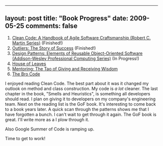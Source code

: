 
---
layout: post
title: "Book Progress"
date: 2009-05-25
comments: false
---


 1. [Clean Code: A Handbook of Agile Software Craftsmanship (Robert C. Martin Series)][1]  (Finished!) 
 2. [Outliers: The Story of Success][2]  (Finished!) 
 3. [Design Patterns: Elements of Reusable Object-Oriented Software (Addison-Wesley Professional Computing Series)][3]  (In Progress!) 
 4. [House of Leaves][4]  
 5. [Mentoring: The Tao of Giving and Receiving Wisdom][5]  
 6. [The Bro Code][6] 

I enjoyed reading Clean Code. The best part about it was it changed my outlook on method and class 
construction. My code is _a lot_ cleaner. The last chapter in the book, "Smells and Heuristics", is 
something all developers should read. I plan on giving it to developers on my company's engineering team.
Next on the reading list is the GoF book. It's interesting to come back to a book years later. A quick 
scan through the patterns shows me that I have forgotten a bunch. I can't wait to get through it again. 
The GoF book is great. I'll write more as a I plow through it.

Also Google Summer of Code is ramping up. 

Time to get to work!




  [1]: http://www.amazon.com/Clean-Code-Handbook-Software-Craftsmanship/dp/0132350882/ref=pd_bbs_sr_1?ie=UTF8&amp;s=books&amp;qid=1240182239&amp;sr=8-1
  [2]: http://www.amazon.com/Outliers-Story-Success-Malcolm-Gladwell/dp/0316017922/ref=pd_bbs_sr_1?ie=UTF8&amp;s=books&amp;qid=1240182373&amp;sr=8-1
  [3]: http://www.amazon.com/Design-Patterns-Object-Oriented-Addison-Wesley-Professional/dp/0201633612/ref=sr_1_104?ie=UTF8&amp;s=books&amp;qid=1240182559&amp;sr=1-104
  [4]: http://www.amazon.com/House-Leaves-Mark-Z-Danielewski/dp/0375703764/ref=wl_it_dp?ie=UTF8&amp;coliid=IZORSVAKVHUDX&amp;colid=1ZWZWKG46EVL7
  [5]: http://www.amazon.com/Mentoring-Tao-Giving-Receiving-Wisdom/dp/0062512501/ref=wl_it_dp?ie=UTF8&amp;coliid=I11UI5CLRK7I9C&amp;colid=1ZWZWKG46EVL7
  [6]: http://www.amazon.com/Bro-Code-Barney-Stinson/dp/143911000X/ref=pd_bbs_sr_1?ie=UTF8&amp;s=books&amp;qid=1240182318&amp;sr=8-1
  [7]: http://pragprog.com/titles/tpp/the-pragmatic-programmer
